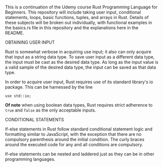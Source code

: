 This is a continuation of the Udemy course Rust Programming Language for Beginners. This repository will include taking user input, conditional statements, loops, basic functions, tuples, and arrays in Rust. Details of these subjects will be broken out individually, with functional examples in the basics.rs file in this repository and the explanations here in the README.

OBTAINING USER INPUT

Rust is somewhat verbose in acquiring use input; it also can only acquire that input as a string data type. To save user input as a different data type, the input must be cast as the desired data type. As long as the input value is a valid sample of the desired data type, the input can be saved as that data type.

In order to acquire user input, Rust requires use of its standard library's io package. This can be harnessed by the line

`use std::io;`

**Of note** when using boolean data types, Rust requires strict adherence to `true` and `false` as the only acceptable inputs.

CONDITIONAL STATEMENTS

If-else statements in Rust follow standard conditional statement logic and formatting similar to JavaScript, with the exception that there are no compulsory parenthesis around the initial condition. The curly braces around the executed code for any and all conditions are compulsory.

If-else statements can be nested and laddered just as they can be in other programming languages.